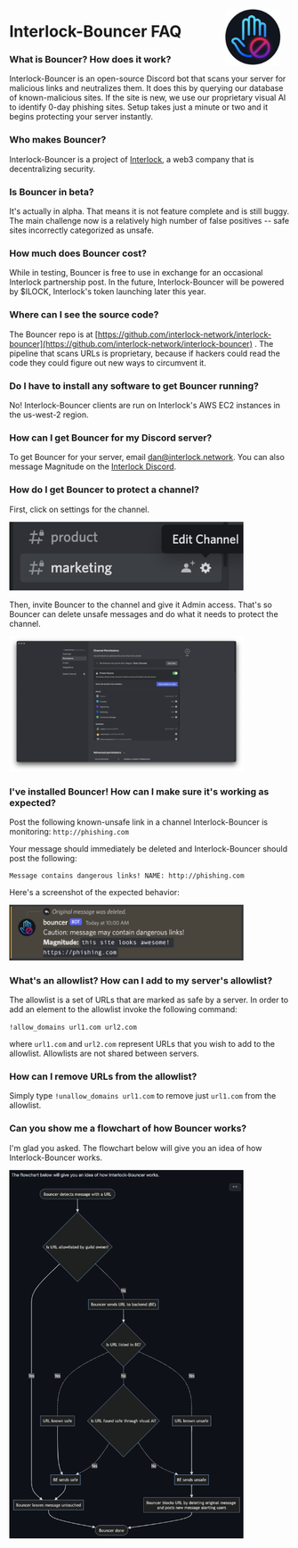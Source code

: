 <!-- @format -->

<img src="./bouncer-dark.png" alt="Bouncer hand logo" align="right" width="100" height="100" style="padding: 1rem"/>
<!-- @format -->

# Interlock-Bouncer FAQ

### What is Bouncer? How does it work?

Interlock-Bouncer is an open-source Discord bot that scans your server for malicious links and neutralizes them. It does this by querying our database of known-malicious sites. If the site is new, we use our proprietary visual AI to identify 0-day phishing sites. Setup takes just a minute or two and it begins protecting your server instantly.

### Who makes Bouncer?

Interlock-Bouncer is a project of [Interlock](https://www.interlock.network/), a web3 company that is decentralizing security.

### Is Bouncer in beta?

It's actually in alpha. That means it is not feature complete and is still buggy. The main challenge now is a relatively high number of false positives -- safe sites incorrectly categorized as unsafe.

### How much does Bouncer cost?

While in testing, Bouncer is free to use in exchange for an occasional Interlock partnership post. In the future, Interlock-Bouncer will be powered by $ILOCK, Interlock's token launching later this year.

### Where can I see the source code?

The Bouncer repo is at [https://github.com/interlock-network/interlock-bouncer](https://github.com/interlock-network/interlock-bouncer) . The pipeline that scans URLs is proprietary, because if hackers could read the code they could figure out new ways to circumvent it.

### Do I have to install any software to get Bouncer running?

No! Interlock-Bouncer clients are run on Interlock's AWS EC2 instances in the us-west-2 region.

### How can I get Bouncer for my Discord server?

To get Bouncer for your server, email dan@interlock.network. You can also message Magnitude on the [Interlock Discord](https://discord.gg/ezraXYD8).

### How do I get Bouncer to protect a channel?

First, click on settings for the channel.

<img width="421" alt="Clicking on a channel's settings" src="edit_channel.png">

Then, invite Bouncer to the channel and give it Admin access. That's so Bouncer can delete unsafe messages and do what it needs to protect the channel.

<img width="421" alt="Invite Bouncer to the channel" src="invite.png">

### I've installed Bouncer! How can I make sure it's working as expected?

Post the following known-unsafe link in a channel Interlock-Bouncer is monitoring:
`http://phishing.com`

Your message should immediately be deleted and Interlock-Bouncer
should post the following:

```
Message contains dangerous links! NAME: http://phishing.com
```

Here's a screenshot of the expected behavior:

<img width="421" alt="Interlock-Bouncer reacting to a malicious link" src="screenshot.png">

### What's an allowlist? How can I add to my server's allowlist?

The allowlist is a set of URLs that are marked as safe by a server. In
order to add an element to the allowlist invoke the following command:

`!allow_domains url1.com url2.com`

where `url1.com` and `url2.com` represent URLs that you wish to add to
the allowlist. Allowlists are not shared between servers.

### How can I remove URLs from the allowlist?

Simply type `!unallow_domains url1.com` to remove just `url1.com` from the allowlist.

### Can you show me a flowchart of how Bouncer works?

I'm glad you asked. The flowchart below will give you an idea of how Interlock-Bouncer works.

<img width="421" alt="Flowchart of how Bouncer works" src="flowchart.png">
